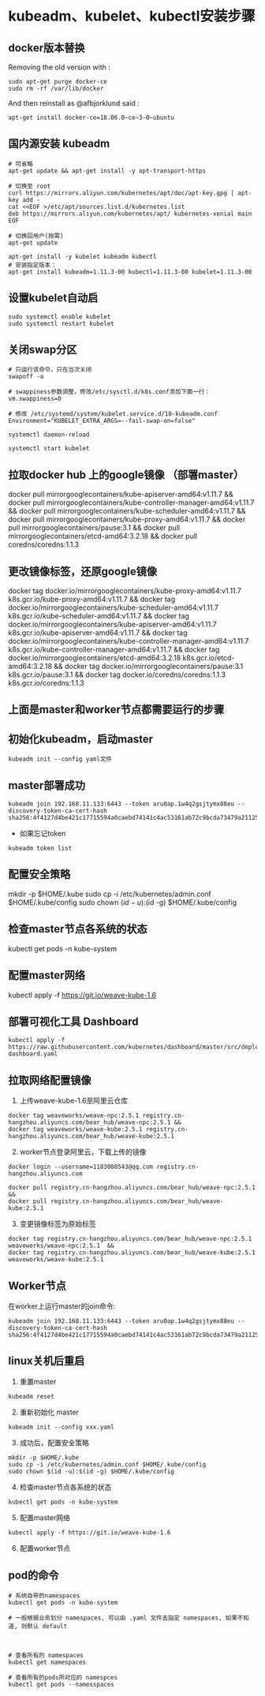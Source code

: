 # kubeadm、kubelet、kubectl安装步骤

## docker版本替换

Removing the old version with :

```
sudo apt-get purge docker-ce
sudo rm -rf /var/lib/docker
```

And then reinstall as @afbjorklund said :
```
apt-get install docker-ce=18.06.0~ce~3-0~ubuntu
```

## 国内源安装 kubeadm

```
# 可省略
apt-get update && apt-get install -y apt-transport-https

# 切换至 root
curl https://mirrors.aliyun.com/kubernetes/apt/doc/apt-key.gpg | apt-key add - 
cat <<EOF >/etc/apt/sources.list.d/kubernetes.list
deb https://mirrors.aliyun.com/kubernetes/apt/ kubernetes-xenial main
EOF

# 切换回用户(按需)
apt-get update

apt-get install -y kubelet kubeadm kubectl
# 安装指定版本：
apt-get install kubeadm=1.11.3-00 kubectl=1.11.3-00 kubelet=1.11.3-00
```

## 设置kubelet自动启
```
sudo systemctl enable kubelet                                             
sudo systemctl restart kubelet
```

## 关闭swap分区

```
# 只运行该命令，只在当次关闭
swapoff -a

# swappiness参数调整，修改/etc/sysctl.d/k8s.conf添加下面一行：
vm.swappiness=0

# 修改 /etc/systemd/system/kubelet.service.d/10-kubeadm.conf
Environment="KUBELET_EXTRA_ARGS=--fail-swap-on=false"

systemctl daemon-reload

systemctl start kubelet
```

## 拉取docker hub 上的google镜像 （部署master）

docker pull mirrorgooglecontainers/kube-apiserver-amd64:v1.11.7 &&
docker pull mirrorgooglecontainers/kube-controller-manager-amd64:v1.11.7 &&
docker pull mirrorgooglecontainers/kube-scheduler-amd64:v1.11.7 &&
docker pull mirrorgooglecontainers/kube-proxy-amd64:v1.11.7 &&
docker pull mirrorgooglecontainers/pause:3.1 &&
docker pull mirrorgooglecontainers/etcd-amd64:3.2.18 &&
docker pull coredns/coredns:1.1.3

## 更改镜像标签，还原google镜像
docker tag docker.io/mirrorgooglecontainers/kube-proxy-amd64:v1.11.7 k8s.gcr.io/kube-proxy-amd64:v1.11.7 &&
docker tag docker.io/mirrorgooglecontainers/kube-scheduler-amd64:v1.11.7 k8s.gcr.io/kube-scheduler-amd64:v1.11.7 &&
docker tag docker.io/mirrorgooglecontainers/kube-apiserver-amd64:v1.11.7 k8s.gcr.io/kube-apiserver-amd64:v1.11.7 &&
docker tag docker.io/mirrorgooglecontainers/kube-controller-manager-amd64:v1.11.7 k8s.gcr.io/kube-controller-manager-amd64:v1.11.7 &&
docker tag docker.io/mirrorgooglecontainers/etcd-amd64:3.2.18  k8s.gcr.io/etcd-amd64:3.2.18 &&
docker tag docker.io/mirrorgooglecontainers/pause:3.1  k8s.gcr.io/pause:3.1 &&
docker tag docker.io/coredns/coredns:1.1.3  k8s.gcr.io/coredns:1.1.3




## 上面是master和worker节点都需要运行的步骤

## 初始化kubeadm，启动master
```
kubeadm init --config yaml文件
```

## master部署成功
```
kubeadm join 192.168.11.133:6443 --token aru0ap.1w4q2gsjtymx88eu --discovery-token-ca-cert-hash sha256:4f4127d4be421c17715594a0caebd74141c4ac53161ab72c9bcda73479a21125
```

- 如果忘记token
```
kubeadm token list
```

## 配置安全策略
mkdir -p $HOME/.kube
sudo cp -i /etc/kubernetes/admin.conf $HOME/.kube/config
sudo chown $(id -u):$(id -g) $HOME/.kube/config

## 检查master节点各系统的状态
kubectl get pods -n kube-system

## 配置master网络
kubectl apply -f https://git.io/weave-kube-1.6

## 部署可视化工具 Dashboard
```
kubectl apply -f https://raw.githubusercontent.com/kubernetes/dashboard/master/src/deploy/recommended/kubernetes-dashboard.yaml
```

## 拉取网络配置镜像
1. 上传weave-kube-1.6至阿里云仓库
```
docker tag weaveworks/weave-npc:2.5.1 registry.cn-hangzhou.aliyuncs.com/bear_hub/weave-npc:2.5.1 &&
docker tag weaveworks/weave-kube:2.5.1 registry.cn-hangzhou.aliyuncs.com/bear_hub/weave-kube:2.5.1
```

2. worker节点登录阿里云，下载上传的镜像
```
docker login --username=1183008543@qq.com registry.cn-hangzhou.aliyuncs.com

docker pull registry.cn-hangzhou.aliyuncs.com/bear_hub/weave-npc:2.5.1 &&
docker pull registry.cn-hangzhou.aliyuncs.com/bear_hub/weave-kube:2.5.1
```

3. 变更镜像标签为原始标签
```
docker tag registry.cn-hangzhou.aliyuncs.com/bear_hub/weave-npc:2.5.1 weaveworks/weave-npc:2.5.1  &&
docker tag registry.cn-hangzhou.aliyuncs.com/bear_hub/weave-kube:2.5.1 weaveworks/weave-kube:2.5.1

```

## Worker节点
在worker上运行master的join命令:

```
kubeadm join 192.168.11.133:6443 --token aru0ap.1w4q2gsjtymx88eu --discovery-token-ca-cert-hash sha256:4f4127d4be421c17715594a0caebd74141c4ac53161ab72c9bcda73479a21125
```


## linux关机后重启

1. 重置master

`kubeadm reset`

2. 重新初始化 master

`kubeadm init --config xxx.yaml`

3. 成功后，配置安全策略

```
mkdir -p $HOME/.kube
sudo cp -i /etc/kubernetes/admin.conf $HOME/.kube/config
sudo chown $(id -u):$(id -g) $HOME/.kube/config
```

4. 检查master节点各系统的状态

`kubectl get pods -n kube-system`

5. 配置master网络

`kubectl apply -f https://git.io/weave-kube-1.6`

6. 配置worker节点



## pod的命令

```
# 系统自带的namespaces
kubectl get pods -n kube-system

# 一般根据业务划分 namespaces, 可以由 .yaml 文件去指定 namespaces, 如果不知道, 则默认 default



# 查看所有的 namespaces
kubectl get namespaces

# 查看所有的pods所对应的 namespces
kubectl get pods --namesspaces

```